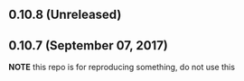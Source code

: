 ## 0.10.8 (Unreleased)

## 0.10.7 (September 07, 2017)

**NOTE** this repo is for reproducing something, do not use this
